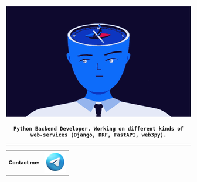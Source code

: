 <p align="center"><img src="assets/focus.gif"><p>

<h4 align="center">
  <samp>
    Python Backend Developer. Working on different kinds of web-services (Django, DRF, FastAPI, web3py).
  </samp>
</h4>

--------------------------------------------------------------------------------------

<table align="center" cellspacing="0" cellpadding="0">
  <tr>
    <td valign="middle">
      <strong>Contact me:</strong>
    </td>  
    <td valign="middle">
    <a href="https://telegram.me/swallowland"><img height="60" src="assets/icons/telegram.png"></a>
    </td>
  </tr>  
</table>
